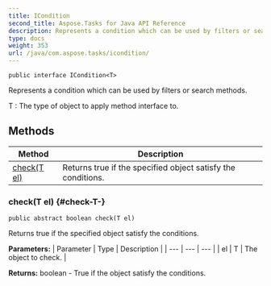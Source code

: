```yaml
---
title: ICondition
second_title: Aspose.Tasks for Java API Reference
description: Represents a condition which can be used by filters or search methods.
type: docs
weight: 353
url: /java/com.aspose.tasks/icondition/
---
```

```
public interface ICondition<T>
```

Represents a condition which can be used by filters or search methods.

 T : The type of object to apply method interface to.
## Methods

| Method | Description |
| --- | --- |
| [check(T el)](#check-T-) | Returns true if the specified object satisfy the conditions. |
### check(T el) {#check-T-}
```
public abstract boolean check(T el)
```


Returns true if the specified object satisfy the conditions.

**Parameters:**
| Parameter | Type | Description |
| --- | --- | --- |
| el | T | The object to check. |

**Returns:**
boolean - True if the object satisfy the conditions.
